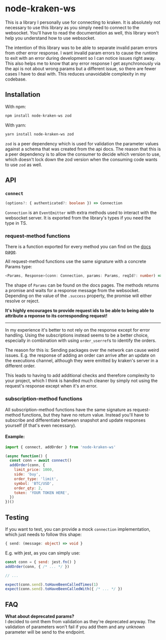 # node-kraken-ws

This is a library I personally use for connecting to kraken. It is absolutely
not necessary to use this library as you simply need to connect to the
websocket. You'll have to read the documentation as well, this library won't
help you understand how to use websocket.

The intention of this library was to be able to separate invalid param errors
from other error response. I want invalid param errors to cause the runtime
to exit with an error during development so I can notice issues right away.
This also helps me to know that any error response I get asynchronously via
the api is not about wrong params but a different issue, so there are fewer
cases I have to deal with. This reduces unavoidable complexity in my codebase.

## Installation

With npm:
```sh
npm install node-kraken-ws zod
```

With yarn:
```sh
yarn install node-kraken-ws zod
```

`zod` is a peer dependency which is used for validation the parameter values
against a schema that was created from the api docs.
The reason that this is a peer dependency is to allow the consumer to decide
which version to use, which doesn't lock down the zod version when the
consuming code wants to use `zod` as well.

## API

### `connect`

```ts
(options?: { authenticated?: boolean }) => Connection
```

`Connection` is an `EventEmitter` with extra methods used to interact with the
websocket server. It is exported from the library's types if you need the type in TS.

### request-method functions

There is a function exported for every method you can find on the
[docs page](https://docs.kraken.com/api/docs/websocket-v2/add_order).

All request-method functions use the same signature with a concrete Params type:

```ts
<Params, Response>(conn: Connection, params: Params, reqId?: number) => Promise<Response>
```

The shape of `Params` can be found on the docs pages.
The methods returns a promise and waits for a response message from the
websocket. Depending on the value of the `.success` property, the promise will
either resolve or reject.

**It's highly encourages to provide request ids to be able to being able to
attribute a reponse to its corresponding request!**

---

In my experience it's better to not rely on the response except for error
handling. Using the subscriptions instead seems to be a better choice,
especially in combination with using `order_userref`s to identify the orders.

The reason for this is: Sending packages over the network can cause weird
issues. E.g. the response of adding an order can arrive after an update
on the executions channel, although they were emitted by kraken's server
in a different order.

This leads to having to add additional checks and therefore complexity
to your project, which I think is handled much cleaner by simply not
using the request's response except when it's an error.

### subscription-method functions

All subscription-method functions have the same signature as request-method
functions, but they have no return value. Instead you'll have to subscribe and
differentiate between snapshot and update responses yourself (if that's even
necessary).

#### Example:

```js
import { connect, addOrder } from 'node-kraken-ws'

(async function() {
  const conn = await connect()
  addOrder(conn, {
    limit_price: 1000,
    side: 'buy',
    order_type: 'limit',
    symbol: 'BTC/USD',
    order_qty: 2,
    token: 'YOUR TOKEN HERE',
  })
})()
```

## Testing

If you want to test, you can provide a mock `connection` implementation, which
just needs to follow this shape:

```ts
{ send: (message: object) => void }
```

E.g. with jest, as you can simply use:


```js
const conn = { send: jest.fn() }
addOrder(conn, { /* ... */ })

// ...

expect(conn.send).toHaveBeenCalledTimes(1)
expect(conn.send).toHaveBeenCalledWith({ /* ... */ })
```

## FAQ

**What about deprecated params?**<br />
I decided to omit them from validation as they're deprecated anyway. The
validation of parameters won't fail if you add them and any unknown parameter
will be send to the endpoint.
